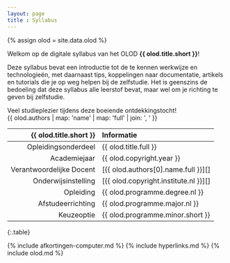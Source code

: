 ```yaml
---
layout: page
title : Syllabus
---
```

{% assign olod = site.data.olod %}

Welkom op de digitale syllabus van het OLOD **{{ olod.title.short }}**!

Deze syllabus bevat een introductie tot de te kennen werkwijze en technologieën, met daarnaast tips, koppelingen naar documentatie, artikels en tutorials die je op weg helpen bij de zelfstudie. Het is geenszins de bedoeling dat deze syllabus alle leerstof bevat, maar wel om je richting te geven bij zelfstudie.

Veel studieplezier tijdens deze boeiende ontdekkingstocht!  
{{ olod.authors | map: 'name' | map: 'full' | join: ', ' }}

|   {{ olod.title.short }} | Informatie                            |
|-------------------------:|:--------------------------------------|
|      Opleidingsonderdeel |  {{ olod.title.full }}                |
|             Academiejaar |  {{ olod.copyright.year }}            |
| Verantwoordelijke Docent | [{{ olod.authors[0].name.full }}][]   |
|      Onderwijsinstelling | [{{ olod.copyright.institute.nl }}][] |
|                Opleiding |  {{ olod.programme.degree.nl }}       |
|        Afstudeerrichting |  {{ olod.programme.major.nl }}        |
|               Keuzeoptie |  {{ olod.programme.minor.short }}     |
{:.table}


{% include afkortingen-computer.md %}
{% include hyperlinks.md %}
{% include olod.md %}